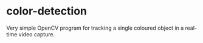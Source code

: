 color-detection
===============

Very simple OpenCV program for tracking a single coloured object in a real-time video capture.
